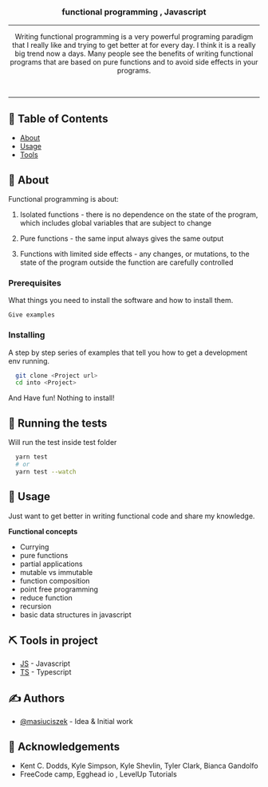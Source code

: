 <p align="center" <img width=200px height=200px src="https://cdn0.iconfinder.com/data/icons/glyphpack/60/function-128.png" alt="Project logo">
</p>

<h3 align="center">functional programming , Javascript</h3>

<div align="center">

</div>

---

<p align="center">
Writing functional programming is a very powerful programing paradigm that I really like and trying to get better at for every day. I think it is a really big trend now a days. Many people see the benefits of writing functional programs that are based on pure functions and to avoid side effects in your programs.
</p>
<br>
<hr>

## 📝 Table of Contents

- [About](#about)
- [Usage](#usage)
- [Tools](#built_using)

## 🧐 About <a name = "about"></a>

Functional programming is about:

1. Isolated functions - there is no dependence on the state of the program, which includes global variables that are subject to change

2. Pure functions - the same input always gives the same output

3. Functions with limited side effects - any changes, or mutations, to the state of the program outside the function are carefully controlled

### Prerequisites

What things you need to install the software and how to install them.

```
Give examples
```

### Installing

A step by step series of examples that tell you how to get a development env running.

```sh
  git clone <Project url>
  cd into <Project>

```

And Have fun!
Nothing to install!

## 🔧 Running the tests <a name = "tests"></a>

Will run the test inside test folder

```bash
  yarn test
  # or
  yarn test --watch
```

## 🎈 Usage <a name="usage"></a>

Just want to get better in writing functional code and share my knowledge.

**Functional concepts**

- Currying
- pure functions
- partial applications
- mutable vs immutable
- function composition
- point free programming
- reduce function
- recursion
- basic data structures in javascript

## ⛏️ Tools in project <a name = "built_using"></a>

- [JS](https://developer.mozilla.org/en-US/) - Javascript
- [TS](https://www.typescriptlang.org/) - Typescript

## ✍️ Authors <a name = "authors"></a>

- [@masiuciszek](https://github.com/masiuciszek) - Idea & Initial work

## 🎉 Acknowledgements <a name = "acknowledgement"></a>

- Kent C. Dodds, Kyle Simpson, Kyle Shevlin, Tyler Clark, Bianca Gandolfo
- FreeCode camp, Egghead io , LevelUp Tutorials
